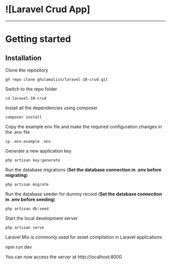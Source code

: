 # ![Laravel Crud App]



----------

# Getting started

## Installation


Clone the repository

    gh repo clone ghulamalicn/laravel-10-crud.git


Switch to the repo folder

    cd laravel-10-crud


Install all the dependencies using composer

    composer install


Copy the example env file and make the required configuration changes in the .env file

    cp .env.example .env


Generate a new application key

    php artisan key:generate




Run the database migrations (**Set the database connection in .env before migrating**)

    php artisan migrate

Run the database seeder for dummy record (**Set the database connection in .env before seeding**)

    php artisan db:seed

Start the local development server

    php artisan serve

Laravel Mix is commonly used for asset compilation in Laravel applications

   npm run dev


You can now access the server at http://localhost:8000

